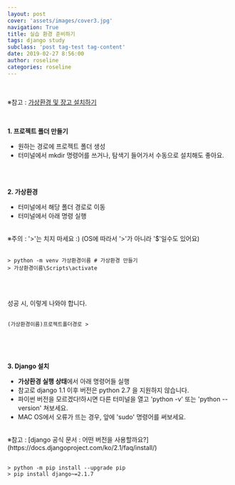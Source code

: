 ```yaml
---
layout: post
cover: 'assets/images/cover3.jpg'
navigation: True
title: 실습 환경 준비하기
tags: django study 
subclass: 'post tag-test tag-content'
date: 2019-02-27 8:56:00
author: roseline
categories: roseline
---
```


<br>

※참고 : [가상환경 및 장고 설치하기](https://tutorial.djangogirls.org/ko/django_installation/)

<br>

**1. 프로젝트 폴더 만들기**

- 원하는 경로에 프로젝트 폴더 생성
- 터미널에서 mkdir 명령어를 쓰거나, 탐색기 들어가서 수동으로 설치해도 좋아요.

<br>
<br>

**2. 가상환경**
<br>
- 터미널에서 해당 폴더 경로로 이동
- 터미널에서 아래 명령 실행 

<br>
※주의 : '>'는 치지 마세요 :) (OS에 따라서 '>'가 아니라 '$'일수도 있어요)
<br>

<pre> <code> 
> python -m venv 가상환경이름 # 가상환경 만들기
> 가상환경이름\Scripts\activate
</code> </pre>

<br>

성공 시, 이렇게 나와야 합니다.
<pre><code> 
(가상환경이름)프로젝트폴더경로 > 

</code></pre>

<br>
<br>

**3. Django 설치**

- **가상환경 실행 상태**에서 아래 명령어들 실행
- 참고로 django 1.1 이후 버전은 python 2.7 을 지원하지 않습니다.
- 파이썬 버전을 모르겠다!하시면 다른 터미널을 열고 'python -v' 또는 'python --version' 쳐보세요.
- MAC OS에서 오류가 뜨는 경우, 앞에 'sudo' 명령어를 써보세요.

<br>
※참고 : [django 공식 문서 : 어떤 버전을 사용할까요?](https://docs.djangoproject.com/ko/2.1/faq/install/)

<pre> <code> 
> python -m pip install --upgrade pip
> pip install django~=2.1.7
</code> </pre>


